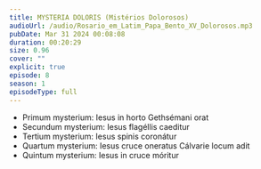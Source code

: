 ```yaml
---
title: MYSTERIA DOLORIS (Mistérios Dolorosos)
audioUrl: /audio/Rosario_em_Latim_Papa_Bento_XV_Dolorosos.mp3
pubDate: Mar 31 2024 00:08:08
duration: 00:20:29
size: 0.96
cover: ""
explicit: true
episode: 8
season: 1
episodeType: full
---
```

  - Primum mysterium: Iesus in horto Gethsémani orat
  - Secundum mysterium: Iesus flagéllis caeditur
  - Tertium mysterium: Iesus spinis coronátur
  - Quartum mysterium: Iesus cruce oneratus Cálvarie locum adit
  - Quintum mysterium: Iesus in cruce móritur